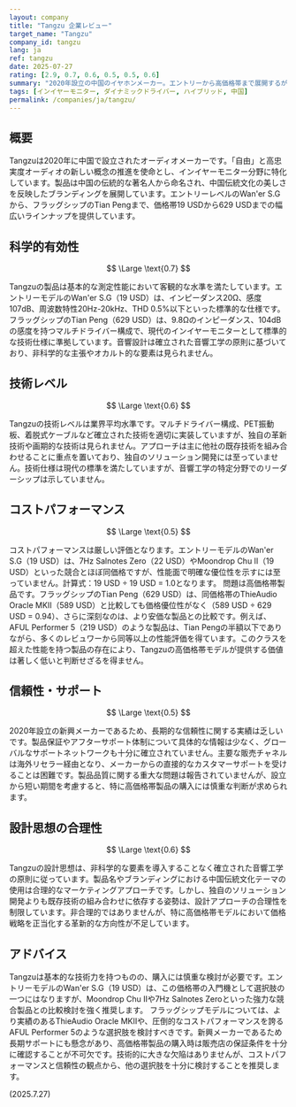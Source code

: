 ```yaml
---
layout: company
title: "Tangzu 企業レビュー"
target_name: "Tangzu"
company_id: tangzu
lang: ja
ref: tangzu
date: 2025-07-27
rating: [2.9, 0.7, 0.6, 0.5, 0.5, 0.6]
summary: "2020年設立の中国のイヤホンメーカー。エントリーから高価格帯まで展開するが、技術的独自性に乏しく、特にコストパフォーマンス面で厳しい評価となる。"
tags: [インイヤーモニター, ダイナミックドライバー, ハイブリッド, 中国]
permalink: /companies/ja/tangzu/
---
```

## 概要

Tangzuは2020年に中国で設立されたオーディオメーカーです。「自由」と高忠実度オーディオの新しい概念の推進を使命とし、インイヤーモニター分野に特化しています。製品は中国の伝統的な著名人から命名され、中国伝統文化の美しさを反映したブランディングを展開しています。エントリーレベルのWan'er S.Gから、フラッグシップのTian Pengまで、価格帯19 USDから629 USDまでの幅広いラインナップを提供しています。

## 科学的有効性

$$ \Large \text{0.7} $$

Tangzuの製品は基本的な測定性能において客観的な水準を満たしています。エントリーモデルのWan'er S.G（19 USD）は、インピーダンス20Ω、感度107dB、周波数特性20Hz-20kHz、THD 0.5%以下といった標準的な仕様です。フラッグシップのTian Peng（629 USD）は、9.8Ωのインピーダンス、104dBの感度を持つマルチドライバー構成で、現代のインイヤーモニターとして標準的な技術仕様に準拠しています。音響設計は確立された音響工学の原則に基づいており、非科学的な主張やオカルト的な要素は見られません。

## 技術レベル

$$ \Large \text{0.6} $$

Tangzuの技術レベルは業界平均水準です。マルチドライバー構成、PET振動板、着脱式ケーブルなど確立された技術を適切に実装していますが、独自の革新技術や画期的な技術は見られません。アプローチは主に他社の既存技術を組み合わせることに重点を置いており、独自のソリューション開発には至っていません。技術仕様は現代の標準を満たしていますが、音響工学の特定分野でのリーダーシップは示していません。

## コストパフォーマンス

$$ \Large \text{0.5} $$

コストパフォーマンスは厳しい評価となります。エントリーモデルのWan'er S.G（19 USD）は、7Hz Salnotes Zero（22 USD）やMoondrop Chu II（19 USD）といった競合とほぼ同価格ですが、性能面で明確な優位性を示すには至っていません。計算式：19 USD ÷ 19 USD = 1.0となります。
問題は高価格帯製品です。フラッグシップのTian Peng（629 USD）は、同価格帯のThieAudio Oracle MKII（589 USD）と比較しても価格優位性がなく（589 USD ÷ 629 USD = 0.94）、さらに深刻なのは、より安価な製品との比較です。例えば、AFUL Performer 5（219 USD）のような製品は、Tian Pengの半額以下でありながら、多くのレビュワーから同等以上の性能評価を得ています。このクラスを超えた性能を持つ製品の存在により、Tangzuの高価格帯モデルが提供する価値は著しく低いと判断せざるを得ません。

## 信頼性・サポート

$$ \Large \text{0.5} $$

2020年設立の新興メーカーであるため、長期的な信頼性に関する実績は乏しいです。製品保証やアフターサポート体制について具体的な情報は少なく、グローバルなサポートネットワークも十分に確立されていません。主要な販売チャネルは海外リセラー経由となり、メーカーからの直接的なカスタマーサポートを受けることは困難です。製品品質に関する重大な問題は報告されていませんが、設立から短い期間を考慮すると、特に高価格帯製品の購入には慎重な判断が求められます。

## 設計思想の合理性

$$ \Large \text{0.6} $$

Tangzuの設計思想は、非科学的な要素を導入することなく確立された音響工学の原則に従っています。製品名やブランディングにおける中国伝統文化テーマの使用は合理的なマーケティングアプローチです。しかし、独自のソリューション開発よりも既存技術の組み合わせに依存する姿勢は、設計アプローチの合理性を制限しています。非合理的ではありませんが、特に高価格帯モデルにおいて価格戦略を正当化する革新的な方向性が不足しています。

## アドバイス

Tangzuは基本的な技術力を持つものの、購入には慎重な検討が必要です。エントリーモデルのWan'er S.G（19 USD）は、この価格帯の入門機として選択肢の一つにはなりますが、Moondrop Chu IIや7Hz Salnotes Zeroといった強力な競合製品との比較検討を強く推奨します。
フラッグシップモデルについては、より実績のあるThieAudio Oracle MKIIや、圧倒的なコストパフォーマンスを誇るAFUL Performer 5のような選択肢を検討すべきです。新興メーカーであるため長期サポートにも懸念があり、高価格帯製品の購入時は販売店の保証条件を十分に確認することが不可欠です。技術的に大きな欠陥はありませんが、コストパフォーマンスと信頼性の観点から、他の選択肢を十分に検討することを推奨します。

(2025.7.27)

